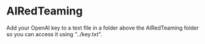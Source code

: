 # AIRedTeaming

Add your OpenAI key to a text file in a folder above the AIRedTeaming folder so you can access it using "../key.txt". 
